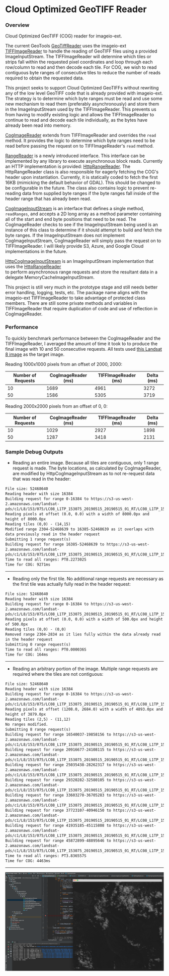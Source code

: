 # Cloud Optimized GeoTIFF Reader 

### Overview
Cloud Optimized GeoTIFF (COG) reader for imageio-ext.   

The current GeoTools [GeoTiffReader](https://github.com/geotools/geotools/blob/master/modules/plugin/geotiff/src/main/java/org/geotools/gce/geotiff/GeoTiffReader.java) 
uses the imageio-ext [TIFFImageReader](https://github.com/geosolutions-it/imageio-ext/blob/master/plugin/tiff/src/main/java/it/geosolutions/imageioimpl/plugins/tiff/TIFFImageReader.java) 
to handle the reading of GeoTIFF files using a provided ImageInputStream.  The TIFFImageReader will determine which tiles 
or strips fall within the requested pixel coordinates and loop through each row/column to read and then decode each 
tile.  For COG, we wish to read contiguous byte ranges of consecutive tiles to reduce the number of reads required to 
obtain the requested data.

This project seeks to support Cloud Optimized GeoTIFFs without rewriting any of the low level GeoTIFF code that is 
already provided with imageio-ext.  The strategy is to determine which byte ranges must be read and use some new 
mechanism to read them (preferably asynchronously) and store them in the ImageInputStream used by the TIFFImageReader.
This prevents us from having to modify existing logic and allows the TIFFImageReader to continue to read and decode each 
tile individually, as the bytes have already been read into memory.

[CogImageReader](./src/main/java/it/geosolutions/imageioimpl/plugins/tiff/CogImageReader.java) extends from TIFFImageReader 
and overrides the `read` method.  It provides the logic to determine which byte ranges need to be read before passing 
the request on to TIFFImageReader's `read` method. 

[RangeReader](./src/main/java/it/geosolutions/imageioimpl/plugins/tiff/RangeReader.java) is a newly introduced interface. 
This interface can be implemented by any library to execute asynchronous block reads.  Currently an HTTP implementation 
is provided: [HttpRangeReader](./src/main/java/it/geosolutions/imageioimpl/plugins/tiff/HttpRangeReader.java).  The 
HttpRangeReader class is also responsible for eagerly fetching the COG's header upon instantiation.  Currently, 
it is statically coded to fetch the first 16KB (mimicking the default behavior of GDAL).  This should be changed to be 
configurable in the future.  The class also contains logic to prevent re-reading data from supplied byte ranges if the 
byte ranges fall inside of the header range that has already been read. 

[CogImageInputStream](./src/main/java/it/geosolutions/imageioimpl/plugins/tiff/CogImageInputStream.java) is an interface 
that defines a single method, `readRanges`, and accepts a 2D long array as a method parameter containing all of the 
start and end byte positions that need to be read.  The CogImageReader checks to see if the ImageInputStream being used 
is an instance of this class to determine if it should attempt to build and fetch the byte ranges.  If the 
ImageInputStream does not implement CogImageInputStream, CogImageReader will simply pass the request on to TIFFImageReader. 
I will likely provide S3, Azure, and Google Cloud implementations in the future.
 
[HttpCogImageInputStream](./src/main/java/it/geosolutions/imageioimpl/plugins/tiff/HttpCogImageInputStream.java) is an 
ImageInputStream implementation that uses the [HttpRangeReader](./src/main/java/it/geosolutions/imageioimpl/plugins/tiff/HttpRangeReader)  
to perform asynchronous range requests and store the resultant data in a delegate MemoryCacheImageInputStream.  
 
This project is still very much in the prototype stage and still needs better error handling, logging, tests, etc.  The 
package name aligns with the imageio-ext TIFFImageReader to take advantage of protected class members.  There are still 
some private methods and variables in TIFFImageReader that require duplication of code and use of reflection in 
CogImageReader.  

### Performance
To quickly benchmark performance between the CogImageReader and the TIFFImageReader, I averaged the amount of time it 
took to to produce the final image with 10 and 50 consecutive requests. All tests used [this Landsat 8 image](
https://s3-us-west-2.amazonaws.com/landsat-pds/c1/L8/153/075/LC08_L1TP_153075_20190515_20190515_01_RT/LC08_L1TP_153075_20190515_20190515_01_RT_B2.TIF) 
as the target image.

Reading 1000x1000 pixels from an offset of 2000, 2000:

| Number of Requests | CogImageReader (ms) | TIFFImageReader (ms) | Delta (ms) |
| ------------------ | -------------- | --------------- | ------ |
|        10          |      1689      |       4961      |  3272  |
|        50          |      1586      |       5305      |  3719  |

Reading 2000x2000 pixels from an offset of 0, 0:

| Number of Requests | CogImageReader (ms) | TIFFImageReader (ms) | Delta (ms) |
| ------------------ | -------------- | --------------- | ------ |
|        10          |      1029      |       2927      |  1898  |
|        50          |      1287      |       3418      |  2131  |

### Sample Debug Outputs
* Reading an entire image.  Because all tiles are contiguous, only 1 range request is made.  The byte locations, as 
calculated by CogImageReader, are modified by HttpCogImageInputStream as to not re-request data that was read in the 
header:
```
File size: 52468640
Reading header with size 16384
Building request for range 0-16384 to https://s3-us-west-2.amazonaws.com/landsat-pds/c1/L8/153/075/LC08_L1TP_153075_20190515_20190515_01_RT/LC08_L1TP_153075_20190515_20190515_01_RT_B2.TIF
Reading pixels at offset (0.0, 0.0) with a width of 8000.0px and height of 8000.0px
Reading tiles (0,0) - (14,15)
Modified range 2304-52468639 to 16385-52468639 as it overlaps with data previously read in the header request
Submitting 1 range request(s)
Building request for range 16385-52468639 to https://s3-us-west-2.amazonaws.com/landsat-pds/c1/L8/153/075/LC08_L1TP_153075_20190515_20190515_01_RT/LC08_L1TP_153075_20190515_20190515_01_RT_B2.TIF
Time to read all ranges: PT8.227302S
Time for COG: 9271ms
```
---
* Reading only the first tile.  No additional range requests are necessary as the first tile was actually fully read in 
the header request:
```
File size: 52468640
Reading header with size 16384
Building request for range 0-16384 to https://s3-us-west-2.amazonaws.com/landsat-pds/c1/L8/153/075/LC08_L1TP_153075_20190515_20190515_01_RT/LC08_L1TP_153075_20190515_20190515_01_RT_B2.TIF
Reading pixels at offset (0.0, 0.0) with a width of 500.0px and height of 500.0px
Reading tiles (0,0) - (0,0)
Removed range 2304-2834 as it lies fully within the data already read in the header request
Submitting 0 range request(s)
Time to read all ranges: PT0.000036S
Time for COG: 164ms
```
---
* Reading an arbitrary portion of the image.  Multiple range requests are required where the tiles are not contiguous:
```
File size: 52468640
Reading header with size 16384
Building request for range 0-16384 to https://s3-us-west-2.amazonaws.com/landsat-pds/c1/L8/153/075/LC08_L1TP_153075_20190515_20190515_01_RT/LC08_L1TP_153075_20190515_20190515_01_RT_B2.TIF
Reading pixels at offset (1208.0, 2684.0) with a width of 4893.0px and height of 3879.0px
Reading tiles (2,5) - (11,12)
No ranges modified.
Submitting 8 range request(s)
Building request for range 16540037-19858156 to https://s3-us-west-2.amazonaws.com/landsat-pds/c1/L8/153/075/LC08_L1TP_153075_20190515_20190515_01_RT/LC08_L1TP_153075_20190515_20190515_01_RT_B2.TIF
Building request for range 20916677-24108115 to https://s3-us-west-2.amazonaws.com/landsat-pds/c1/L8/153/075/LC08_L1TP_153075_20190515_20190515_01_RT/LC08_L1TP_153075_20190515_20190515_01_RT_B2.TIF
Building request for range 25035438-28262317 to https://s3-us-west-2.amazonaws.com/landsat-pds/c1/L8/153/075/LC08_L1TP_153075_20190515_20190515_01_RT/LC08_L1TP_153075_20190515_20190515_01_RT_B2.TIF
Building request for range 29320282-32580105 to https://s3-us-west-2.amazonaws.com/landsat-pds/c1/L8/153/075/LC08_L1TP_153075_20190515_20190515_01_RT/LC08_L1TP_153075_20190515_20190515_01_RT_B2.TIF
Building request for range 33603270-36705283 to https://s3-us-west-2.amazonaws.com/landsat-pds/c1/L8/153/075/LC08_L1TP_153075_20190515_20190515_01_RT/LC08_L1TP_153075_20190515_20190515_01_RT_B2.TIF
Building request for range 37723107-40946150 to https://s3-us-west-2.amazonaws.com/landsat-pds/c1/L8/153/075/LC08_L1TP_153075_20190515_20190515_01_RT/LC08_L1TP_153075_20190515_20190515_01_RT_B2.TIF
Building request for range 41935185-45115808 to https://s3-us-west-2.amazonaws.com/landsat-pds/c1/L8/153/075/LC08_L1TP_153075_20190515_20190515_01_RT/LC08_L1TP_153075_20190515_20190515_01_RT_B2.TIF
Building request for range 45872899-48895646 to https://s3-us-west-2.amazonaws.com/landsat-pds/c1/L8/153/075/LC08_L1TP_153075_20190515_20190515_01_RT/LC08_L1TP_153075_20190515_20190515_01_RT_B2.TIF
Time to read all ranges: PT3.836557S
Time for COG: 4463ms
```
---
![COG](./images/sample.png "COG")